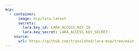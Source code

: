 ```yaml
---
mcp:
  - container:
      image: mcp/lara:latest
      secrets:
        lara.key_id: LARA_ACCESS_KEY_ID
        lara.key_secret: LARA_ACCESS_KEY_SECRET
    source:
      url: https://github.com/translated/lara-mcp/tree/main
---
```

